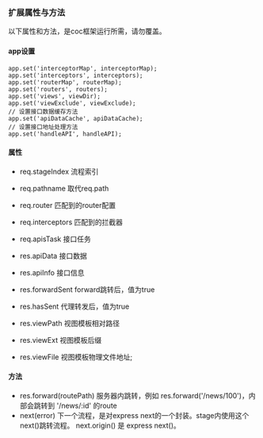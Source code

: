 ### 扩展属性与方法

以下属性和方法，是coc框架运行所需，请勿覆盖。

#### app设置
```
app.set('interceptorMap', interceptorMap);
app.set('interceptors', interceptors);
app.set('routerMap', routerMap);
app.set('routers', routers);
app.set('views', viewDir);
app.set('viewExclude', viewExclude);
// 设置接口数据缓存方法
app.set('apiDataCache', apiDataCache);
// 设置接口地址处理方法
app.set('handleAPI', handleAPI);
```

#### 属性
* req.stageIndex 流程索引
* req.pathname 取代req.path
* req.router 匹配到的router配置
* req.interceptors 匹配到的拦截器
* req.apisTask 接口任务

* res.apiData 接口数据
* res.apiInfo 接口信息
* res.forwardSent forward跳转后，值为true
* res.hasSent 代理转发后，值为true
* res.viewPath 视图模板相对路径
* res.viewExt 视图模板后缀
* res.viewFile 视图模板物理文件地址;

#### 方法
* res.forward(routePath) 
  服务器内跳转，例如 res.forward('/news/100')，内部会跳转到 '/news/:id' 的route
* next(error)
  下一个流程，是对express next的一个封装。stage内使用这个next()跳转流程。
  next.origin() 是 express next()。